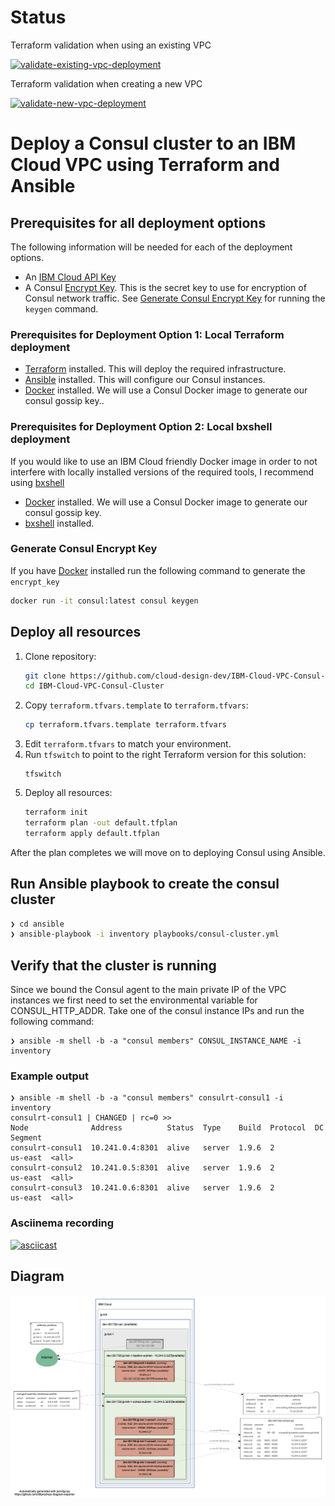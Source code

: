 # Status
Terraform validation when using an existing VPC

[![validate-existing-vpc-deployment](https://github.com/cloud-design-dev/IBM-Cloud-VPC-Consul-Cluster/actions/workflows/existing-vpc.yml/badge.svg)](https://github.com/cloud-design-dev/IBM-Cloud-VPC-Consul-Cluster/actions/workflows/existing-vpc.yml)

Terraform validation when creating a new VPC

[![validate-new-vpc-deployment](https://github.com/cloud-design-dev/IBM-Cloud-VPC-Consul-Cluster/actions/workflows/new-vpc.yml/badge.svg)](https://github.com/cloud-design-dev/IBM-Cloud-VPC-Consul-Cluster/actions/workflows/new-vpc.yml)

# Deploy a Consul cluster to an IBM Cloud VPC using Terraform and Ansible

## Prerequisites for **all** deployment options
The following information will be needed for each of the deployment options.  

 - An [IBM Cloud API Key]()
 - A Consul [Encrypt Key](https://www.consul.io/docs/agent/options#_encrypt). This is the secret key to use for encryption of Consul network traffic. See [Generate Consul Encrypt Key](#generate-consul-encrypt-key) for running the `keygen` command.

### Prerequisites for Deployment Option 1: Local Terraform deployment

 - [Terraform](https://learn.hashicorp.com/tutorials/terraform/install-cli) installed. This will deploy the required infrastructure.
 - [Ansible](https://docs.ansible.com/ansible/latest/installation_guide/intro_installation.html#installing-ansible-on-specific-operating-systems) installed. This will configure our Consul instances.  
 - [Docker](https://docs.docker.com/get-docker/) installed. We will use a Consul Docker image to generate our consul gossip key..

### Prerequisites for Deployment Option 2: Local bxshell deployment 
If you would like to use an IBM Cloud friendly Docker image in order to not interfere with locally installed versions of the required tools, I recommend using [bxshell](https://github.com/l2fprod/bxshell)

 - [Docker](https://docs.docker.com/get-docker/) installed. We will use a Consul Docker image to generate our consul gossip key.
 - [bxshell](https://github.com/l2fprod/bxshell#install) installed. 

### Generate Consul Encrypt Key
If you have [Docker](https://docs.docker.com/get-docker/) installed run the following command to generate the `encrypt_key`

```sh
docker run -it consul:latest consul keygen
```

## Deploy all resources
1. Clone repository:
    ```sh
    git clone https://github.com/cloud-design-dev/IBM-Cloud-VPC-Consul-Cluster.git
    cd IBM-Cloud-VPC-Consul-Cluster
    ```
1. Copy `terraform.tfvars.template` to `terraform.tfvars`:
   ```sh
   cp terraform.tfvars.template terraform.tfvars
   ```
1. Edit `terraform.tfvars` to match your environment.
1. Run `tfswitch` to point to the right Terraform version for this solution:
   ```
   tfswitch
   ```
1. Deploy all resources:
   ```sh
   terraform init
   terraform plan -out default.tfplan 
   terraform apply default.tfplan
   ```

After the plan completes we will move on to deploying Consul using Ansible. 

## Run Ansible playbook to create the consul cluster
```sh
❯ cd ansible 
❯ ansible-playbook -i inventory playbooks/consul-cluster.yml
```

## Verify that the cluster is running
Since we bound the Consul agent to the main private IP of the VPC instances we first need to set the environmental variable for CONSUL_HTTP_ADDR. Take one of the consul instance IPs and run the following command:

```shell
❯ ansible -m shell -b -a "consul members" CONSUL_INSTANCE_NAME -i inventory
```

### Example output
```shell
❯ ansible -m shell -b -a "consul members" consulrt-consul1 -i inventory
consulrt-consul1 | CHANGED | rc=0 >>
Node              Address          Status  Type    Build  Protocol  DC       Segment
consulrt-consul1  10.241.0.4:8301  alive   server  1.9.6  2         us-east  <all>
consulrt-consul2  10.241.0.5:8301  alive   server  1.9.6  2         us-east  <all>
consulrt-consul3  10.241.0.6:8301  alive   server  1.9.6  2         us-east  <all>
```

### Asciinema recording 
[![asciicast](https://asciinema.org/a/376553.svg)](https://asciinema.org/a/376553)

## Diagram
![Deployment Diagram](consul-cluster-diagram.png)
